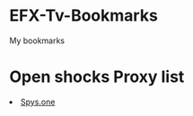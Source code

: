 # EFX-Tv-Bookmarks
My bookmarks

# Open shocks Proxy list

<li><a href="https://spys.one/free-proxy-list/GB/ =blank">Spys.one</a> </li>

